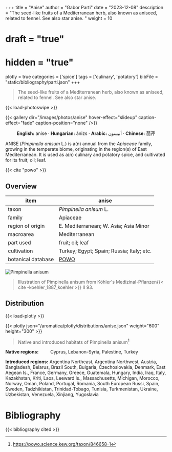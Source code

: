 +++
title = "Anise"
author = "Gabor Parti"
date = "2023-12-08"
description = "The seed-like fruits of a Mediterranean herb, also known as aniseed, related to fennel. See also star anise. "
weight = 10
# draft = "true"
# hidden = "true"
plotly = true
categories = ['spice']
tags = ['culinary', 'potatory']
bibFile = "static/bibliography/parti.json"
+++

>The seed-like fruits of a Mediterranean herb, also known as aniseed, related to fennel. See also star anise. 

{{< load-photoswipe >}}

{{< gallery dir="/images/photos/anise" hover-effect="slideup" caption-effect="fade" caption-position="none" />}}

<center>

**English:** anise · **Hungarian:** ánizs · **Arabic:** <span class="arabic-text" dir="rtl">أنيسون</span> · **Chinese:** <span class="traditional-chinese-text">茴芹</span>

</center>

ANISE (*Pimpinella anisum* L.) is a(n) annual from the *Apiaceae* family, growing in the temperate biome, originating in the region(s) of East Mediterranean. It is used as a(n) culinary and potatory spice, and cultivated for its fruit; oil; leaf.

{{< cite "powo" >}}

## Overview

|       item       |                       anise                       |
|------------------|---------------------------------------------------|
|       taxon      |               *Pimpinella anisum* L.              |
|      family      |                      Apiaceae                     |
| region of origin |       E. Mediterranean; W. Asia; Asia Minor       |
|     macroarea    |                   Mediterranean                   |
|     part used    |                  fruit; oil; leaf                 |
|    cultivation   |     Turkey; Egypt; Spain; Russia; Italy; etc.     |
|botanical database|[POWO](https://powo.science.kew.org/taxon/846658-1)|

![Pimpinella anisum](/images/illustrations/anise.png?width=40rem "Illustration of Pimpinella anisum from Köhler's Medizinal-Pflanzen")

>Illustration of Pimpinella anisum from Köhler's Medizinal-Pflanzen{{< cite -koehler_1887_koehler >}} II 93.

## Distribution

{{< load-plotly >}}

{{< plotly json="/aromatica/plotly/distributions/anise.json" weight="600" height="300" >}}

>Native and introduced habitats of Pimpinella anisum[^powo]

[^powo]: https://powo.science.kew.org/taxon/846658-1

<p style="text-align:left;">

**Native regions:** &ensp; &ensp; &ensp; Cyprus, Lebanon-Syria, Palestine, Turkey

**Introduced regions:** Argentina Northeast, Argentina Northwest, Austria, Bangladesh, Belarus, Brazil South, Bulgaria, Czechoslovakia, Denmark, East Aegean Is., France, Germany, Greece, Guatemala, Hungary, India, Iraq, Italy, Kazakhstan, Kriti, Laos, Leeward Is., Massachusetts, Michigan, Morocco, Norway, Oman, Poland, Portugal, Romania, South European Russi, Spain, Sweden, Tadzhikistan, Trinidad-Tobago, Tunisia, Turkmenistan, Ukraine, Uzbekistan, Venezuela, Xinjiang, Yugoslavia

</p>



# Bibliography

{{< bibliography cited >}}

